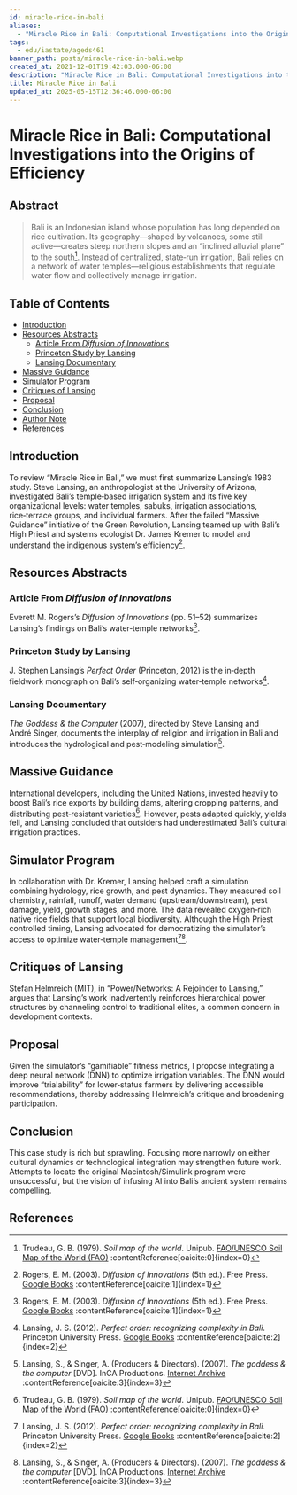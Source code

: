 ```yaml
---
id: miracle-rice-in-bali
aliases:
  - "Miracle Rice in Bali: Computational Investigations into the Origins of Efficiency"
tags:
  - edu/iastate/ageds461
banner_path: posts/miracle-rice-in-bali.webp
created_at: 2021-12-01T19:42:03.000-06:00
description: "Miracle Rice in Bali: Computational Investigations into the Origins of Efficiency"
title: Miracle Rice in Bali
updated_at: 2025-05-15T12:36:46.000-06:00
---
```


# Miracle Rice in Bali: Computational Investigations into the Origins of Efficiency  


<!-- ![[ISU-Extension.png|300]] -->

## Abstract
> Bali is an Indonesian island whose population has long depended on rice cultivation. Its geography—shaped by volcanoes, some still active—creates steep northern slopes and an “inclined alluvial plane” to the south[^UN1979]. Instead of centralized, state‑run irrigation, Bali relies on a network of water temples—religious establishments that regulate water flow and collectively manage irrigation.



## Table of Contents
- [Introduction](#introduction)  
- [Resources Abstracts](#resources-abstracts)  
  - [Article From _Diffusion of Innovations_](#article-from-diffusion-of-innovations)  
  - [Princeton Study by Lansing](#princeton-study-by-lansing)  
  - [Lansing Documentary](#lansing-documentary)  
- [Massive Guidance](#massive-guidance)  
- [Simulator Program](#simulator-program)  
- [Critiques of Lansing](#critiques-of-lansing)  
- [Proposal](#proposal)  
- [Conclusion](#conclusion)  
- [Author Note](#author-note)  
- [References](#references)  


## Introduction
To review “Miracle Rice in Bali,” we must first summarize Lansing’s 1983 study. Steve Lansing, an anthropologist at the University of Arizona, investigated Bali’s temple‑based irrigation system and its five key organizational levels: water temples, sabuks, irrigation associations, rice‑terrace groups, and individual farmers. After the failed “Massive Guidance” initiative of the Green Revolution, Lansing teamed up with Bali’s High Priest and systems ecologist Dr. James Kremer to model and understand the indigenous system’s efficiency[^Rogers2003].


## Resources Abstracts

### Article From _Diffusion of Innovations_
Everett M. Rogers’s _Diffusion of Innovations_ (pp. 51–52) summarizes Lansing’s findings on Bali’s water‑temple networks[^Rogers2003].

### Princeton Study by Lansing
J. Stephen Lansing’s _Perfect Order_ (Princeton, 2012) is the in‑depth fieldwork monograph on Bali’s self‑organizing water‑temple networks[^lansingbook].

### Lansing Documentary
_The Goddess & the Computer_ (2007), directed by Steve Lansing and André Singer, documents the interplay of religion and irrigation in Bali and introduces the hydrological and pest‑modeling simulation[^DVD].


## Massive Guidance
International developers, including the United Nations, invested heavily to boost Bali’s rice exports by building dams, altering cropping patterns, and distributing pest‑resistant varieties[^UN1979]. However, pests adapted quickly, yields fell, and Lansing concluded that outsiders had underestimated Bali’s cultural irrigation practices.


## Simulator Program
In collaboration with Dr. Kremer, Lansing helped craft a simulation combining hydrology, rice growth, and pest dynamics. They measured soil chemistry, rainfall, runoff, water demand (upstream/downstream), pest damage, yield, growth stages, and more. The data revealed oxygen‑rich native rice fields that support local biodiversity. Although the High Priest controlled timing, Lansing advocated for democratizing the simulator’s access to optimize water‑temple management[^lansingbook][^DVD].


## Critiques of Lansing
Stefan Helmreich (MIT), in “Power/Networks: A Rejoinder to Lansing,” argues that Lansing’s work inadvertently reinforces hierarchical power structures by channeling control to traditional elites, a common concern in development contexts.


## Proposal
Given the simulator’s “gamifiable” fitness metrics, I propose integrating a deep neural network (DNN) to optimize irrigation variables. The DNN would improve “trialability” for lower‑status farmers by delivering accessible recommendations, thereby addressing Helmreich’s critique and broadening participation.


## Conclusion
This case study is rich but sprawling. Focusing more narrowly on either cultural dynamics or technological integration may strengthen future work. Attempts to locate the original Macintosh/Simulink program were unsuccessful, but the vision of infusing AI into Bali’s ancient system remains compelling.


## References

[^UN1979]: Trudeau, G. B. (1979). _Soil map of the world_. Unipub. [FAO/UNESCO Soil Map of the World (FAO)](https://www.fao.org/soils-portal/data-hub/soil-maps-and-databases/faounesco-soil-map-of-the-world/en/) :contentReference[oaicite:0]{index=0}

[^Rogers2003]: Rogers, E. M. (2003). _Diffusion of Innovations_ (5th ed.). Free Press. [Google Books](https://books.google.com/books/about/Diffusion_of_Innovations_5th_Edition.html?hl=es&id=9U1K5LjUOwEC) :contentReference[oaicite:1]{index=1}

[^lansingbook]: Lansing, J. S. (2012). _Perfect order: recognizing complexity in Bali_. Princeton University Press. [Google Books](https://books.google.com/books?id=FYRF-2RsvtgC) :contentReference[oaicite:2]{index=2}

[^DVD]: Lansing, S., & Singer, A. (Producers & Directors). (2007). _The goddess & the computer_ [DVD]. InCA Productions. [Internet Archive](https://archive.org/details/TheGoddessAndTheComputer) :contentReference[oaicite:3]{index=3}
